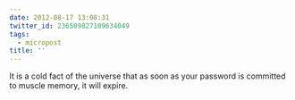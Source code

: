 ```yaml
---
date: 2012-08-17 13:08:31
twitter_id: 236509827109634049
tags:
  - micropost
title: ''
---
```


It is a cold fact of the universe that as soon as your password is committed to muscle memory, it will expire.
